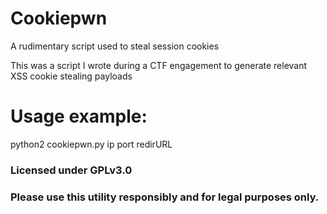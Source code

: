 # Cookiepwn
A rudimentary script used to steal session cookies

This was a script I wrote during a CTF engagement to generate relevant XSS cookie stealing payloads 
# Usage example:
python2 cookiepwn.py ip port redirURL

### Licensed under GPLv3.0
### Please use this utility responsibly and for legal purposes only.
